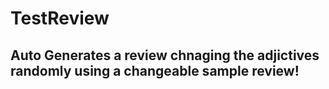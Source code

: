 # TestReview
## Auto Generates a review chnaging the adjictives randomly using a changeable sample review!
